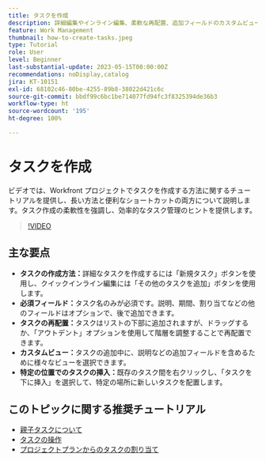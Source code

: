 ```yaml
---
title: タスクを作成
description: 詳細編集やインライン編集、柔軟な再配置、追加フィールドのカスタムビュー、Workfront の「タスクを下に挿入」の使用などの特定の配置のオプションを使用して、タスクの作成を簡素化します。
feature: Work Management
thumbnail: how-to-create-tasks.jpeg
type: Tutorial
role: User
level: Beginner
last-substantial-update: 2023-05-15T00:00:00Z
recommendations: noDisplay,catalog
jira: KT-10151
exl-id: 68102c46-80be-4255-89b8-38022d421c6c
source-git-commit: bbdf99c6bc1be714077fd94fc3f8325394de36b3
workflow-type: ht
source-wordcount: '195'
ht-degree: 100%

---
```


# タスクを作成

ビデオでは、Workfront プロジェクトでタスクを作成する方法に関するチュートリアルを提供し、長い方法と便利なショートカットの両方について説明します。タスク作成の柔軟性を強調し、効率的なタスク管理のヒントを提供します。


>[!VIDEO](https://video.tv.adobe.com/v/3423159/?quality=12&learn=on&enablevpops=1&captions=jpn)

## 主な要点

* **タスクの作成方法：**&#x200B;詳細なタスクを作成するには「新規タスク」ボタンを使用し、クイックインライン編集には「その他のタスクを追加」ボタンを使用します。
* **必須フィールド：**&#x200B;タスク名のみが必須です。説明、期間、割り当てなどの他のフィールドはオプションで、後で追加できます。
* **タスクの再配置：**&#x200B;タスクはリストの下部に追加されますが、ドラッグするか、「アウトデント」オプションを使用して階層を調整することで再配置できます。
* **カスタムビュー：**&#x200B;タスクの追加中に、説明などの追加フィールドを含めるために様々なビューを選択できます。
* **特定の位置でのタスクの挿入：**&#x200B;既存のタスク間を右クリックし、「タスクを下に挿入」を選択して、特定の場所に新しいタスクを配置します。


## このトピックに関する推奨チュートリアル

* [親子タスクについて](/help/manage-work/tasks/understand-parent-child-tasks.md)
* [タスクの操作](/help/manage-work/tasks/work-with-tasks.md)
* [プロジェクトプランからのタスクの割り当て](/help/manage-work/tasks/assign-tasks-from-the-project-plan.md)
